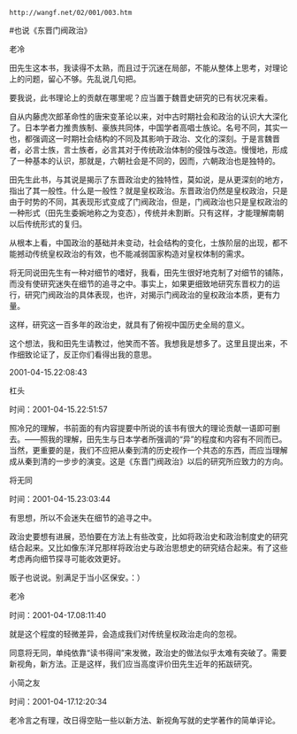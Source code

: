 `http://wangf.net/02/001/003.htm`

#也说《东晋门阀政治》

老冷

田先生这本书，我读得不太熟，而且过于沉迷在局部，不能从整体上思考，对理论上的问题，留心不够。先乱说几句把。

要我说，此书理论上的贡献在哪里呢？应当置于魏晋史研究的已有状况来看。

自从内藤虎次郎革命性的唐宋变革论以来，对中古时期社会和政治的认识大大深化了。日本学者力推贵族制、豪族共同体，中国学者高唱士族论。名号不同，其实一也，都强调这一时期社会结构的不同及其影响于政治、文化的深刻。于是言魏晋者，必言士族，言士族者，必言其对于传统政治体制的侵蚀与改造。慢慢地，形成了一种基本的认识，那就是，六朝社会是不同的，因而，六朝政治也是独特的。

田先生此书，与其说是揭示了东晋政治史的独特性，莫如说，是从更深刻的地方，指出了其一般性。什么是一般性？就是皇权政治。东晋政治仍然是皇权政治，只是由于时势的不同，其表现形式变成了门阀政治，但是，门阀政治也只是皇权政治的一种形式（田先生委婉地称之为变态），传统并未割断。只有这样，才能理解南朝以后传统形式的复归。

从根本上看，中国政治的基础并未变动，社会结构的变化，士族阶层的出现，都不能撼动传统皇权政治的有效，也不能减弱国家构造对皇权体制的需求。

将无同说田先生有一种对细节的嗜好，我看，田先生很好地克制了对细节的铺陈，而没有使研究迷失在细节的追寻之中。事实上，如果更细致地研究东晋权力的运行，研究门阀政治的具体表现，也许，对揭示门阀政治的皇权政治本质，更有力量。

这样，研究这一百多年的政治史，就具有了俯视中国历史全局的意义。

这个想法，我和田先生请教过，他笑而不答。我想我是想多了。这里且提出来，不作细致论证了，反正你们看得出我的意思。

2001-04-15.22:08:43

杠头

时间：2001-04-15.22:51:57 

照冷兄的理解，书前面的有内容提要中所说的该书有很大的理论贡献一语即可删去。——照我的理解，田先生与日本学者所强调的“异”的程度和内容有不同而已。当然，更重要的是，我们不应把从秦到清的历史视作一个共态的东西，而应当理解成从秦到清的一步步的演变。这是《东晋门阀政治》以后的研究所应致力的方向。

将无同

时间：2001-04-15.23:03:44 

有思想，所以不会迷失在细节的追寻之中。  

政治史要想有进展，恐怕要在方法上有些改变，比如将政治史和政治制度史的研究结合起来。又比如像东洋兄那样将政治史与政治思想史的研究结合起来。有了这些考虑再向细节探寻可能收效更好。 

贩子也说说。别满足于当小区保安。：）

老冷

时间：2001-04-17.08:11:40 

就是这个程度的轻微差异，会造成我们对传统皇权政治走向的忽视。 

同意将无同，单纯依靠“读书得间”来发微，政治史的做法似乎太难有突破了。需要新视角，新方法。正是这样，我们应当高度评价田先生近年的拓跋研究。

小简之友

时间：2001-04-17.12:20:34 

老冷言之有理，改日得空贴一些以新方法、新视角写就的史学著作的简单评论。